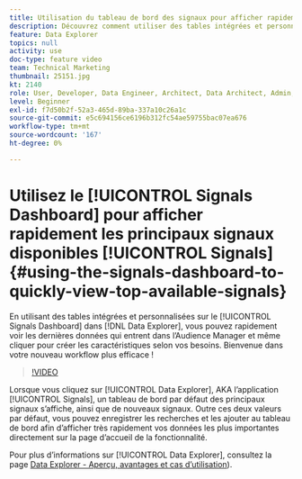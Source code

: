 ```yaml
---
title: Utilisation du tableau de bord des signaux pour afficher rapidement les principaux signaux disponibles
description: Découvrez comment utiliser des tables intégrées et personnalisées sur le tableau de bord Signals dans Data Explorer. Vous pouvez rapidement voir les dernières données qui entrent dans l’Audience Manager et même cliquer dessus pour créer des caractéristiques selon vos besoins. Bienvenue dans votre nouveau workflow plus efficace !
feature: Data Explorer
topics: null
activity: use
doc-type: feature video
team: Technical Marketing
thumbnail: 25151.jpg
kt: 2140
role: User, Developer, Data Engineer, Architect, Data Architect, Admin, Leader
level: Beginner
exl-id: f7d50b2f-52a3-465d-89ba-337a10c26a1c
source-git-commit: e5c694156ce6196b312fc54ae59755bac07ea676
workflow-type: tm+mt
source-wordcount: '167'
ht-degree: 0%

---
```


# Utilisez le [!UICONTROL Signals Dashboard] pour afficher rapidement les principaux signaux disponibles [!UICONTROL Signals] {#using-the-signals-dashboard-to-quickly-view-top-available-signals}

En utilisant des tables intégrées et personnalisées sur le [!UICONTROL Signals Dashboard] dans [!DNL Data Explorer], vous pouvez rapidement voir les dernières données qui entrent dans l’Audience Manager et même cliquer pour créer les caractéristiques selon vos besoins. Bienvenue dans votre nouveau workflow plus efficace !

>[!VIDEO](https://video.tv.adobe.com/v/327521/?quality=12&captions=fre_fr)

Lorsque vous cliquez sur [!UICONTROL Data Explorer], AKA l’application [!UICONTROL Signals], un tableau de bord par défaut des principaux signaux s’affiche, ainsi que de nouveaux signaux. Outre ces deux valeurs par défaut, vous pouvez enregistrer les recherches et les ajouter au tableau de bord afin d’afficher très rapidement vos données les plus importantes directement sur la page d’accueil de la fonctionnalité.

Pour plus d’informations sur [!UICONTROL Data Explorer], consultez la page [Data Explorer - Aperçu, avantages et cas d’utilisation](https://experienceleague.adobe.com/docs/audience-manager/user-guide/features/data-explorer/data-explorer-overview.html?lang=fr)).
